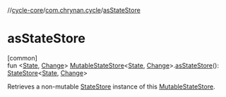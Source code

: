 //[cycle-core](../../index.md)/[com.chrynan.cycle](index.md)/[asStateStore](as-state-store.md)

# asStateStore

[common]\
fun &lt;[State](as-state-store.md), [Change](as-state-store.md)&gt; [MutableStateStore](-mutable-state-store/index.md)&lt;[State](as-state-store.md), [Change](as-state-store.md)&gt;.[asStateStore](as-state-store.md)(): [StateStore](-state-store/index.md)&lt;[State](as-state-store.md), [Change](as-state-store.md)&gt;

Retrieves a non-mutable [StateStore](-state-store/index.md) instance of this [MutableStateStore](-mutable-state-store/index.md).
